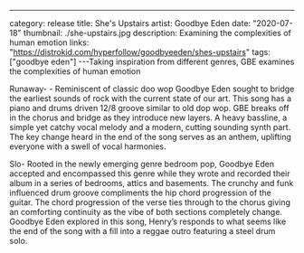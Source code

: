---
category: release
title: She's Upstairs
artist: Goodbye Eden
date: "2020-07-18"
thumbnail: ./she-upstairs.jpg
description: Examining the complexities of human emotion
links: "https://distrokid.com/hyperfollow/goodbyeeden/shes-upstairs"
tags: ["goodbye eden"]
---Taking inspiration from different genres, GBE examines the complexities of human emotion

Runaway- - Reminiscent of classic doo wop Goodbye Eden sought to bridge the earliest sounds of rock with the current state of our art. This song has a piano and drums driven 12/8 groove similar to old dop wop. GBE breaks off in the chorus and bridge as they introduce new layers. A heavy bassline, a simple yet catchy vocal melody and a modern, cutting sounding synth part. The key change heard in the end of the song serves as an anthem, uplifting everyone with a swell of vocal harmonies.

Slo- Rooted in the newly emerging genre bedroom pop, Goodbye Eden accepted and encompassed this genre while they wrote and recorded their album in a series of bedrooms, attics and basements. The crunchy and funk influenced drum groove compliments the hip chord progression of the guitar. The chord progression of the verse ties through to the chorus giving an comforting continuity as the vibe of both sections completely change. Goodbye Eden explored in this song, Henry’s responds to what seems like the end of the song with a fill into a reggae outro featuring a steel drum solo.
